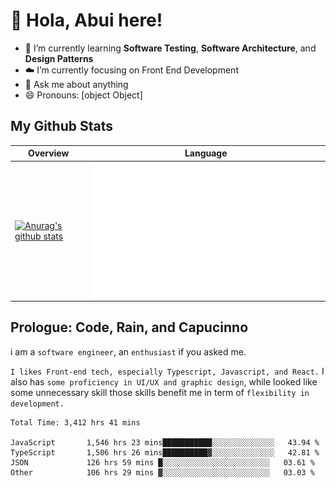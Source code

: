 # 👋 Hola, Abui here!

- 🌱 I’m currently learning **Software Testing**, **Software Architecture**, and **Design Patterns**
- ☁️ I’m currently focusing on Front End Development
- 💬 Ask me about anything
- 😄 Pronouns: [object Object]

## My Github Stats

| Overview | Language |
| --- | --- |
|[![Anurag's github stats](https://github-readme-stats.vercel.app/api?username=abui-am&count_private=true)](https://github.com/anuraghazra/github-readme-stats)|![Language](https://raw.githubusercontent.com/abui-am/stats/c6455f656dfce7acd3951e5ec5b25d72af0b2ee3/generated/languages.svg)|

## Prologue: Code, Rain, and Capucinno
i am a `software engineer`, an `enthusiast` if you asked me. 

`I likes Front-end tech, especially Typescript, Javascript, and React.` I also has `some proficiency in UI/UX and graphic design`, while looked like some unnecessary skill those skills benefit me in term of `flexibility in development.`


<!--START_SECTION:waka-->

```text
Total Time: 3,412 hrs 41 mins

JavaScript       1,546 hrs 23 mins███████████░░░░░░░░░░░░░░   43.94 %
TypeScript       1,506 hrs 26 mins██████████▓░░░░░░░░░░░░░░   42.81 %
JSON             126 hrs 59 mins █░░░░░░░░░░░░░░░░░░░░░░░░   03.61 %
Other            106 hrs 29 mins ▓░░░░░░░░░░░░░░░░░░░░░░░░   03.03 %
```

<!--END_SECTION:waka-->
